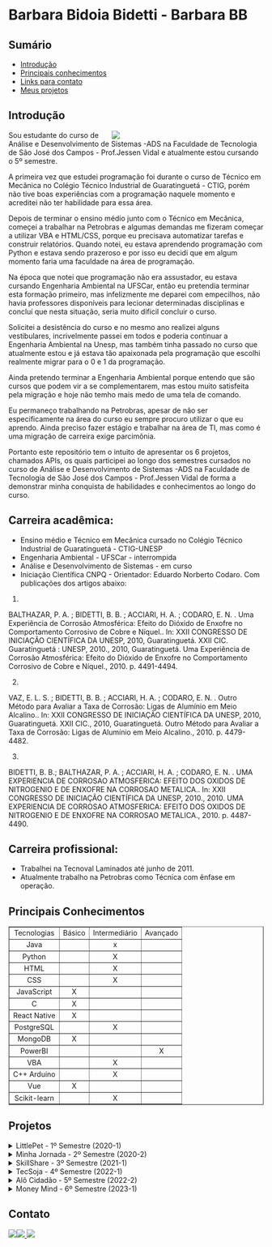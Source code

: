 <h1>Barbara Bidoia Bidetti - Barbara BB</h1>

<h2>Sumário</h2>

- [Introdução](#introdução)
- [Principais conhecimentos](#principais-conhecimentos)
- [Links para contato](#contato)
- [Meus projetos](#projetos)



<h2>Introdução</h2>



<img align="right"  src="https://avatars.githubusercontent.com/u/60778277?v=4"   width="300" heigh="300" />

Sou estudante do curso de Análise e Desenvolvimento de Sistemas -ADS na Faculdade de Tecnologia  de São José dos Campos - Prof.Jessen Vidal e atualmente estou cursando o 5º semestre.

<p>A primeira vez que estudei programação foi durante o curso de Técnico em Mecânica no Colégio Técnico Industrial de Guaratinguetá - CTIG, porém não tive boas experiências com a programação naquele momento e acreditei não ter habilidade para essa área.</p>
<p>Depois de terminar o ensino médio junto com o Técnico em Mecânica, começei a trabalhar na Petrobras e algumas demandas me fizeram começar a utilizar VBA e HTML/CSS, porque eu precisava automatizar tarefas e construir relatórios. Quando notei, eu estava aprendendo programação com Python e estava sendo prazeroso e por isso eu decidi que em algum momento faria uma faculdade na área de programação.</p>
<p>Na época que notei que programação não era assustador, eu estava cursando Engenharia Ambiental na UFSCar, então eu pretendia terminar esta formação primeiro, mas infelizmente me deparei com empecilhos, não havia professores disponíveis para lecionar determinadas disciplinas e concluí que nesta situação, seria muito dificil concluir o curso.</p>
<p>Solicitei a desistência do curso e no mesmo ano realizei alguns vestibulares, incrivelmente passei em todos e poderia continuar a Engenharia Ambiental na Unesp, mas também tinha passado no curso que atualmente estou e já estava tão apaixonada pela programação que escolhi realmente migrar para o 0 e 1 da programação.</p>
<p>Ainda pretendo terminar a Engenharia Ambiental porque entendo que são cursos que podem vir a se complementarem, mas estou muito satisfeita pela migração e hoje não temho mais medo de uma tela de comando.</p>

Eu permaneço trabalhando na Petrobras, apesar de não ser especificamente na área do curso eu sempre procuro utilizar o que eu aprendo.
Ainda preciso fazer estágio e trabalhar na área de TI, mas como é uma migração de carreira exige parcimônia.

Portanto este repositório tem o intuito de apresentar os 6 projetos, chamados APIs, os quais participei ao longo dos semestres cursados no curso de Análise e Desenvolvimento de Sistemas -ADS na Faculdade de Tecnologia  de São José dos Campos - Prof.Jessen Vidal de forma a demonstrar minha conquista de habilidades e conhecimentos ao longo do curso.

<h2>Carreira acadêmica:</h2>

* Ensino médio e Técnico em Mecânica cursado no Colégio Técnico Industrial de Guaratinguetá - CTIG-UNESP
* Engenharia Ambiental - UFSCar - interrompida
* Análise e Desenvolvimento de Sistemas -  em curso
* Iniciação Científica CNPQ - Orientador: Eduardo Norberto Codaro. Com publicações dos artigos abaixo:



 1.
 BALTHAZAR, P. A. ; BIDETTI, B. B. ; ACCIARI, H. A. ; CODARO, E. N. . Uma Experiência de Corrosão Atmosférica: Efeito do Dióxido de Enxofre no Comportamento Corrosivo de Cobre e Níquel.. In: XXII CONGRESSO DE INICIAÇÃO CIENTÍFICA DA UNESP, 2010, Guaratinguetá. XXII CIC. Guaratinguetá : UNESP, 2010., 2010, Guaratinguetá. Uma Experiência de Corrosão Atmosférica: Efeito do Dióxido de Enxofre no Comportamento Corrosivo de Cobre e Níquel., 2010. p. 4491-4494.

2.
 VAZ, E. L. S. ; BIDETTI, B. B. ; ACCIARI, H. A. ; CODARO, E. N. . Outro Método para Avaliar a Taxa de Corrosão: Ligas de Alumínio em Meio Alcalino.. In: XXII CONGRESSO DE INICIAÇÃO CIENTÍFICA DA UNESP, 2010, Guaratinguetá. XXII CIC., 2010, Guaratinguetá. Outro Método para Avaliar a Taxa de Corrosão: Ligas de Alumínio em Meio Alcalino., 2010. p. 4479-4482.

3.
 BIDETTI, B. B.; BALTHAZAR, P. A. ; ACCIARI, H. A. ; CODARO, E. N. . UMA EXPERIENCIA DE CORROSAO ATMOSFERICA: EFEITO DOS OXIDOS DE NITROGENIO E DE ENXOFRE NA CORROSAO METALICA.. In: XXII CONGRESSO DE INICIAÇÃO CIENTÍFICA DA UNESP, 2010., 2010. UMA EXPERIENCIA DE CORROSAO ATMOSFERICA: EFEITO DOS OXIDOS DE NITROGENIO E DE ENXOFRE NA CORROSAO METALICA., 2010. p. 4487-4490.
     
 
 
<h2>Carreira profissional:</h2>

- Trabalhei na Tecnoval Laminados até junho de 2011.
- Atualmente trabalho na Petrobras como Técnica com ênfase em operação.


<h2>Principais Conhecimentos</h2>



<table border="1">
    <tr>
        <td align="center">Tecnologias</td>
        <td align="center">Básico</td>
        <td align="center">Intermediário</td>
        <td align="center">Avançado</td>
     </tr>
     <tr>
        <td align="center">Java</td>
        <td align="center"></td>
        <td align="center">x</td>
        <td align="center"></td>
     </tr>
     <tr>
        <td align="center">Python</td>
        <td align="center"></td>
        <td align="center">X</td>
        <td align="center"></td>
     </tr>
     <tr>
        <td align="center">HTML</td>
        <td align="center"></td>
        <td align="center">X</td>
        <td align="center"></td>
     </tr>
      <tr>
        <td align="center">CSS</td>
        <td align="center"></td>
        <td align="center">X</td>
        <td align="center"></td>
     </tr>
     <tr>
        <td align="center">JavaScript</td>
        <td align="center">X</td>
        <td align="center"></td>
        <td align="center"></td>
     </tr>
      <tr>
        <td align="center">C</td>
        <td align="center">X</td>
        <td align="center"></td>
        <td align="center"></td>
     </tr>
        <tr>
        <td align="center">React Native</td>
        <td align="center">X</td>
        <td align="center"></td>
        <td align="center"></td>
     </tr>
     <tr>
        <td align="center">PostgreSQL</td>
        <td align="center"></td>
        <td align="center">X</td>
        <td align="center"></td>
     </tr>
     <tr>
        <td align="center">MongoDB</td>
        <td align="center">X</td>
        <td align="center"></td>
        <td align="center"></td>
     </tr>
         <tr>
        <td align="center">PowerBI</td>
        <td align="center"></td>
        <td align="center"></td>
        <td align="center">X</td>
     </tr>
         <tr>
        <td align="center">VBA</td>
        <td align="center"></td>
        <td align="center">X</td>
        <td align="center"></td>
     </tr>
         <tr>
        <td align="center">C++ Arduino</td>
        <td align="center"></td>
        <td align="center">X</td>
        <td align="center"></td>
     </tr>
     <tr>
        <td align="center">Vue</td>
        <td align="center">X</td>
        <td align="center"></td>
        <td align="center"></td>
     </tr>
     <tr>
        <td align="center">Scikit-learn</td>
        <td align="center"></td>
        <td align="center">X</td>
        <td align="center"></td>
     </tr>
  </table>
  
<h2>Projetos</h2>
  <details><summary><span color=`#0969DA`>LittlePet - 1º Semestre (2020-1)</span></summary>
<p>

<h1>LittlePet</h1>
 <img src="https://github.com/Barbara-BB/LittlePet/blob/main/Docs/imagens/logo%20little%20pet.png" >

# Parceiro acadêmico
No primeiro semestre não houve parceiro, a FATEC-SJC que atuou como parceiro do projeto.
A proposta era criar um projeto com utilização de arduino e programação em bloco, sendo que a ideia do projeto deveria ser definida pelo grupo.

# Sobre o projeto
A LittlePet foi criada com o propósito de atender roedores e lagomorfos, fornecendo um alimentador smart que fosse capaz de dispensar rações cilindricas sem travar, sendo que as rações cilindricas são o formato padrão para alimentos de roedores e lagomorfos. Também foi adicionado ao projeto a medição da quantidade de ração fornecida e a identificação do dispenser de ração vazio.

***[Link oficial do respositório :octocat:](https://github.com/Barbara-BB/LittlePet)***

# Tecnologias utilizadas

A LittlePet utilizou as seguintes tecnologias:


<p>C++ arduino - programação da WIFI-LORA</p>
<p>Kodular - programação do aplicativo com interface com a WIFI-LORA</p>
<p>Firebase - Banco de dados para valores medidos</p>
<p>MQTT - comunicação da LittlePet</p>

# Hardwares utilizados

1. WIFI-Lora com Display
2. Ponte H dupla Driver motor
3. Motor 12V 15KGF
4. HX711
5. Balança
6. Fonte 12DC

 
  # Contribuições pessoais
  
O meu diferencial no projeto foi principalente na programação do hardware com C++ arduino, fiz todas as conexões dos dispositvos eletrônicos e realizei a programação para o funcionamento do motor, display e balança pela WIFI-LORA.

Também auxiliei no KODULAR no momento das conexões com o hardware.

Fiz as conexões com Firebase e MQTT.

  
# Hard Skills
  
- C++ ARDUINO: Sei fazer com autonomia.
- FIREBASE: Sei fazer com autonomia.
- KODULAR: Sei fazer com autonomia.
- MQTT: Sei fazer com auxilio de consultas.



# Soft Skills
 
- Liderança como Product Owner: 

Eu possuía um breve conhecimento sobre Scrum e nunca tinha desempenhado nenhuma função no Scrum.

Portanto nesse projeto tive a oportunidade de desenvolver liderança como Product Owner ao idealizar o produto com base nos requisitos.

Além do desafio de compartilhar esta visão do produto com grupo, pois necessitei estabelecer técnicas para que todos tivessem a mesma perspectiva que eu do produto a ser entregue.

- Proatividade:

A definição do que seria entregue em cada sprint em acordo com  o cliente era minha responsabilidade, por isso eu tive que sempre me antecipar às necessidades de cada sprint para conseguir negociar corretamente e ter uma visão ampla do projeto.

Portanto, antes de uma sprint encerrar, eu já tinha que ter planejado e estruturado a próxima para que a equipe não tivesse que aguardar as orientações.

- Autonomia: 

Eu não tinha muito conhecimento de programação, o contato tinha sido com o básico em Python e VBA.

Quando os requisitos do projeto foram apresentados, precisa possuir comandos em arduino ou semelhante por um aplicativo.

Eu não tinha noção da programação necessária para o projeto, tive que estudar muitas madrugadas para entender como funcionava.

A eletrônica, que eu já possuía conhecimento sólido da minha formação em Técnica em Mecânica, auspiciosamente, ajudou muito.

Durante as madrugadas eu combinava meus conhecimentos de eletrônica para montar os circuitos com as aprendizagens da programação para arduino e posteriormente para Wifi-Lora.

A cada sprint era necessário novas funcionalidades, o que me fez aprender C++ para programar o arduino e Wifi-Lora, MQTT para enviar/receber mensagens pela internet e Firebase para enviar os dados da balança para um banco de dados.

Portanto, eu pouco conhecia de linguagens de programação e mal sabia o que era um banco dados,mas lendo e assistindo muitos tutoriais em madrugadas sem fim, eu aprendi e implementei funcionalidades na LittlePet com programação e banco de dados.


</p>
</details>

<details><summary>Minha Jornada - 2º Semestre (2020-2)</summary>
<p>
<h1>Minha Jornada</h1>
 <img src="https://github.com/PITime01/Minha-Jornada/blob/master/documentos/Capa.gif" >

# Parceiro acadêmico
No segundo semestre, o parceiro acadêmico foi a IACIT.
 
A IACIT  é uma empresa brasileira que desenvolve produtos e sistemas para as áreas abaixo:
- Auxílio do Controle e do Tráfego Aéreo e Marítimo
- Defesa e Segurança Pública
- Fábrica de Software
- Meteorologia
- Pesquisa, Desenvolvimento e Inovação
- Telemetria e Agronegócio
 
Conheça melhor a  [IACIT](https://www.iacit.com.br/).
 
A proposta da IACIT tinha o intuito de auxiliar na administração da jornada de motoristas rodoviários, dessa forma, um sistema web deveria ser criado.

# Sobre o projeto
O Minha Jornada foi criado de forma atender motoristas rodoviários no registro de suas jornadas, atendendo os cumprimentos legais e acordos sindicais, sendo que o registro de jornadas, possibilitaria evidênciar os cumprimentos de folgas e o pagamento de horas trabalhadas.

***[Link oficial do respositório :octocat:](https://github.com/Barbara-BB/Minha-Jornada)***

# Tecnologias utilizadas

O Minha Jornada utilizou as seguintes tecnologias:


- Hibernate - Comunicação da interface com o banco de dados
- Postgres SQL - Banco de dados relacional para armazenamento dos dados
- Spring- Framework para estrutura MVC e gerenciamento de dependências do projeto
-  JAVA - Formulários, inserção de dados e consulta
- HTML e CSS - Front-end, interface gráfica do projeto
- FIGMA -Prototipação das telas do projeto
- BrModelo - Modelagem do banco de dados

# Contribuições pessoais
Auxiliei na busca das regras de acordos coletivos, na leitura das determinações legais para motoristas rodoviários de modo que o Minha Jornada atendesse às restrições.

No software, atuei focada no front-end, criando a prototipação, colaborado na criação das telas com HTML e CSS.
Tamém colaborei com a modelagem pelo BrModelo de forma que a modelagem do banco atendesse às regras de negócio.

Segue Implementações em que eu participei na construção:

<table>
  <tr>
    <td><img src="https://camo.githubusercontent.com/409a02e7e768d18513857a83297c0d1afacc591d35a838a59e4e3c45a35fa10d/68747470733a2f2f6a2e676966732e636f6d2f6f56714f4e582e676966" width="800" /></td>
      
  </tr>
    <tr>
     <td align="center">Listagem de usuários do Minha Jornada.</p></td>
     
  </tr>
 <tr> <td><img src="https://github.com/PITime01/Minha-Jornada/blob/SPRINT-2/crud_final_6.gif" width="800" /></td>   </tr>

  <tr><td align="center">CRUD de funcionários e sindicatos.</td></tr>
</table>
<div align="center">
<table>
  <tr align="center">
    <td align="center"><img src="https://github.com/PITime01/Minha-Jornada/blob/SPRINT-2/SPRINT%202/Diagrama%20sprint02.jpg" align="center" /></td>    
  </tr>
   <tr>
     <td align="center">Modelagem do banco de dados</p></td>
  </tr>
</table>
</div>


  
# Hard Skills
- HTML e CSS - construção das telas
- FIGMA - Prototipação do projeto para o cliente
- BrModelo - Modelagem do banco de dados




# Soft Skills
 
- Liderança como Product Owner: 

Aprimorei meus conhecimentos atuando como Product Owner, pois desta vez os requisitos e aprovações foram com uma empresa parceira, sendo assim, mais criterioso.

- Adaptabilidade:

Atuei como Master devido a ausência da pessoa designada em reuniões e feedbacks, desenvolvendo resiliência, pois repentinamente tive que atuar em dois postos.


- Comando:

Diante da dificuldade da presença do Master, tomei o comando de deslocar o Master para outra função e nomear outra pessoa como Master para que as atribuições de cada um fluissem como deveria ser desde o início.

- Autonomia: 

Eu já conhecia HTML, mas não conhecia CSS assim como não sabia como construir um CRUD(Create, Read, Update and Delete) de um banco de dados. Assistindo tutoriais, aprendi como realizá-los e apliquei no projeto.


</p>
</details>


<details><summary>SkillShare - 3º Semestre (2021-1)</summary>
<p>
<h1>SkillShare</h1>
 <div align="center">
 <img src="https://github.com/Barbara-BB/PortfolioTG/blob/main/imagens/SkillShare.PNG" >
 </div>

# Parceiro acadêmico
No terceiro semestre, o parceiro acadêmico foi a Ness Health.
A Ness Health através da IonicHealth promove inovação e transformação digital na medicina diagnóstica propondo soluções que automatizam, monitoram e teleoperam equipamentos clínicos. 

Conheça melhor a  [IonicHealth](https://pt-br.ionic.health/).

A proposta da Ness Health era criar um LMS (Learning Management System) para cadastro e realização de treinamentos on-line e gratuitos para funcionários aperfeiçoarem suas habilidades técnicas!

# Sobre o projeto
O SkillShare é um LMS que oferece cursos gratuitos on-line para aperfeiçoamento e aprendizagem dos colaboradores de uma empresa, ajustando-se às várias formas de aprendizado do usuário, além de permitir o controle e análise pelos gestores de sua staff.

***[Link oficial do respositório :octocat:](https://github.com/Barbara-BB/API-RGBA)***

# Tecnologias utilizadas

SkillShare utilizou as seguintes tecnologias:


- Hibernate - Comunicação da interface com o banco de dados
- Postgres SQL - Banco de dados relacional para armazenamento dos dados
- Spring- Framework para estrutura MVC e gerenciamento de dependências do projeto
- HTML e CSS - Front-end, interface gráfica do projeto
- Javascript - Animações nas telas e criação do Slider
- Java - Criação de cadastros, consultas e formulários
 - Invision - Criação do Wireframe
- FIGMA -Prototipação das telas do projeto
- BrModelo - Modelagem do banco de dados
- TakeBlip - Criação de Chatbot
- IBM Watson - Inteligência artificial pata o Chatbot

# Contribuições pessoais
Atuei no front end, estruturando o design do LMS com as imagens. Também criei grande parte do slider da tela principal utilizando Javascript.
 
Criei o Chatbot com integração de inteligência artifical da IBM Watson, que foi treinada por mim.

 Colaborei na criação do Wireframe, esboços das telas a serem entregues.



Segue Implementações em que eu participei na construção:

<table>
  <tr>
    <td><img src="https://github.com/giovannialves01/API-RGBA/blob/main/doc/Sprint1/GIFS/Home" width="500" /></td>
    <td><img src="https://github.com/giovannialves01/API-RGBA/blob/SPRINT-2/doc/Sprint%202/Gifs/chatbot%20e%20home.gif" width="500" /></td>      
  </tr>
   <tr>
     <td align="center">Slider e estrutura do LMS com as imagens.</p></td>
     <td align="center">Chatbot em funcionamento.</td>
  </tr>
</table>
<div align="center">
<table>
  <tr align="center">
    <td align="center"><img src="https://raw.githubusercontent.com/giovannialves01/API-RGBA/main/doc/Wireframes/Entrega%201/pagina_inicial.png" align="center" /></td>    
  </tr>
   <tr>
     <td align="center">Wireframes</p></td>
  </tr>
</table>
</div>


  
# Hard Skills
- HTML e CSS - construção das telas
- Javascript - Slider
- Invision - Wireframe
- TakeBlip - Construção do chatbot
- IBM Watson - Inteligência artificial utilizada para o chatbot




# Soft Skills
 
- Ideativa: 

Não havia requisito para o chatbot, mas eu tive a ideia de implementá-lo pois o LMS lidaria dieretamente com alunos e desta forma os alunos poderiam sanar a maioria das dúvidas pelo chatbot. 

Foi um desafio, pois nunca tinha construído um chatbot e foram vários testes para chegar no resultado final.

Também conhecia brevemente sobre IA, tive que aprender como treinar IA e idealizar as perguntas que as pessoas poderiam fazer e como provavelmente seriam feitas para poder treinar a IA da forma mais abrangente possível.

- Estudiosa:

Além de necessitar estudar para o chatbot e IA, eu também não tinha experiência com javascript, mas encarei o desafio e consegui estruturar o slider inicial.


- Realização:

Apesar de parte do grupo estar com mais experiência em programação, mantive muita perseverança com dedicação e estudos.
Toda a perseverança trouxe resultados que eu não sabia ser capaz de produzir, já que o uso de IA costuma ser exigido no último semestre do curso de ADS. 



</p>
</details>

<details><summary>TecSoja - 4º Semestre (2022-1)</summary>
<p>
<h1>SkillShare</h1>
 <div align="center">
 <img src="https://github.com/Barbara-BB/PortfolioTG/blob/main/imagens/TecSojacapa.jpg" >
 </div>

# Parceiro acadêmico
No quarto semestre, o parceiro acadêmico foi a Visiona.
A Visiona é joint-venture entre a Embraer Defesa & Segurança e a Telebras,sendo uma empresa integradora brasileira de sistemas espaciais, com relevância para sensoriamento remoto de atuação nas áreas:
- Agronegócio
- Florestal
- Energia
- Meio ambiente
- Óleo e Gás
- Mineração
- Telecomunicações
- Governos
- Defesa & Segurança

  Conheça melhor a  [Visiona](https://www.visionaespacial.com.br).

A proposta da Visiona era a criação de um aplicativo, mobile, que permitisse o agricultor da soja registrar seus dados da plantação de forma a calcular  automaticamente pelo aplicativo a sua produtividade estimada e real e seus custos de produção.

# Sobre o projeto
O TecSoja é um aplicativo mobile android que permite registrar os dados da plantação, como distância entre plantas, com estes dados inseridos pelo usuário referente a sua plantação, a produtividade estimada e real é obtida.

Os custos também podem ser calculados com a inserção de dados do custos de sementes, maquinários entre outros itens que possam vir a somatizar o custo de produção.

Os talhões de cada agricultor é registrado e vinculado a fazenda correspondente com auxilio da geolocalização para demarcar o talhão permitindo um melhor gerenciamento da área de plantio.

Também há graficos sobre produtividade e custos para acompanhamento de tendências e uma análise mais analitica.

A previsão de tempo tamém está acessível para o agricultor, pois são dados essenciais para a produção de soja.

***[Link oficial do respositório :octocat:](https://github.com/ThomasPalma1/FatecAPI-04/tree/main)***

# Tecnologias utilizadas

TecSoja utilizou as seguintes tecnologias:


- React Native - O React Native é um framework, baseado em React, utilizado para construir a aplicação mobile com Javascript
- Node.JS - Processamento da aplicação pelo lado do servidor
- Expo - Ferramenta em conjunto com o React Native que acelera  o desenvolvimento, construção, implantação e iteração
- Postgres SQL - Banco de dados relacional para armazenamento dos dados
- Javascript - Utilizado para programação no React Native
- Invision - Criação do Wireframe
- FIGMA -Prototipação das telas do projeto
- BrModelo - Modelagem do banco de dados


# Contribuições pessoais

Atuei como Product Owner, sendo o projeto que mais exigiu da minha capacidade no levantamento de requisitos, pois necessitei estudar sobre o plantio de soja para conseguir entender o objetivo do aplicativo e entender as expectativas da empresa parceira.

O conhecimento sobre produção de soja inicialmente era praticamente nulo, mas tive que destrinchar todos os seus detalhes, desta forma, também fui referência para a orientação teórica da equipe.

Tive que construir todos os cáculos de produção e custos de soja, cálculos não simplórios.

Elaborei todo o Wireframe do aplicativo.

Colaborei na prototipação do aplicativo.

Também colaborei na modelagem do banco de dados pelo BrModelo.

Segue Implementações em que eu participei na construção:

<table>
  <tr>
    <td><img src="https://github.com/Barbara-BB/PortfolioTG/blob/main/imagens/TecSoja_Play.png" width="500" /></td>
    <td><img src="https://github.com/ThomasPalma1/FatecAPI-04/blob/entrega-02/docs/entrega-02.gif" width="500" /></td>      
  </tr>
   <tr>
     <td align="center"><a href="https://tecsoja.invisionapp.com/console/TecSoja-cl1u6icq10n2x01bx5h91dp4f?sortBy=1&sortOrder=1&viewLayout=2">Wireframe - clique aqui par interagir</a></p></td>
     <td align="center">Cálculos e informações da produção da soja.</td>
  </tr>
</table>




  
# Hard Skills
- BrModelo - Modelagem do banco de dados
- Invision - Criação do Wireframe
- FIGMA -Prototipação das telas do projeto
- BrModelo - Modelagem do banco de dados




# Soft Skills
 

- Estudiosa:

Tive que pesquisar, ler vários artigos, aprender a calcular dados de soja, mesmo sem ter um conhecimento inicial siginificativo a respeito.

As informações não foram fáceis de serem encontradas e foram de difícil compreensão, pois o que era algo trivial, que fazia parte da rotina de um agricultor, muitas vezes, era algo complexo para entender sem a vivência na agricultura.

Também busquei contatos para uma elucidação, descobrindo conhecimento familiar que eu não sabia que existia.

- Análitica:

Mantive pensamento crítico para entender as relações entre cada item considerado na produção da soja e como o resultado final seria impactado.

Atuei  de forma lógica para identificar como cada cálculo influênciava na produtividade. 


- Input:

Coletei todo o conhecimento sobre soja para construção do aplicativo, sendo a coleta de diversas formas: contatos, livros, internet e artigos.

- Comunicação:

Além de repassar todo meu conhecimento adquirido para a equipe, eu também apresentei todas as sprints do projeto, respondendo a inúmeras perguntas dos expectadores da apresentação sendo elas técnicas ou teóricas.


</p>
</details>
<details><summary>Alô Cidadão - 5º Semestre (2022-2)</summary>
<p>
<h1>Alô Cidadão</h1>
 <div align="center">
 <img src="https://github.com/Barbara-BB/PortfolioTG/blob/main/imagens/Alo%20Cidadao.jpg" >
 </div>

# Parceiro acadêmico
No quinto semestre, o parceiro acadêmico foi o Prof. Gerson da Penha Neto

A proposta era a criação de um aplicativo mobile que permitisse o cidadão de São José dos Campos notificar necessidade de obras e manutenção na cidade, além de visualizar as obras na cidade.

# Sobre o projeto
O Alô Cidadão é um aplicativo mobile que permite o cidadão registrar as demandas de obras e manutenção, permitindo uma solicitação mais detalhada e visual realizada pelo solicitante. 

A solução proposta permite que o cidadão realize a solicitação de obras/manutenção inserindo fotos, endereço ou geolocalização, além da descrição do problema. 

O aplicativo também prevê o atendimento à LGPD nos tratamentos de dados pessoais,logs de usuários e termos e condições. 

As obras sendo realizadas na cidade também poderão ser consultadas para facilitar o deslocamento dos cidadãos.

Há também o chatbot Urbanitas para suporte de dúvidas sobre o aplicativo.

***[Link oficial do respositório :octocat:](https://github.com/ThomasPalma1/FatecAPI-05)***

# Tecnologias utilizadas

TecSoja utilizou as seguintes tecnologias:


- React Native - O React Native é um framework, baseado em React, utilizado para construir a aplicação mobile com Javascript
- Node.JS - Processamento da aplicação pelo lado do servidor
- Postgres SQL - Banco de dados relacional para armazenamento dos dados
- MongoDB - Utilizado para armazenar as imagens das ocorrências cadastradas banco NoSQl para documentos.
- Python - Linguagem de programação utilizada no servidor, juntamente ao framework Flask.
- Flask - Framework empregado para o desenvolvimento de rotas e serviços que compõem a implementação da regra de negócio do servidor.
- Javascript - Utilizado para programação no React Native
- FIGMA -Prototipação das telas do projeto
- BrModelo - Modelagem do banco de dados
- TakeBlip - Construção do chatbot Urbanitas


# Contribuições pessoais
Atuei como Product Owner, definindo os requisitos e confirmando as estregas do projeto.

Construí a splash e o icon no aplicativo, foi um desafio, pois não é fácil configurar o Android Studio corretamente.
Além de precisar modificar a pasta android (responsável pelo sistema android do aplicativo) e tive que utilizar xml, que não tinha conhecimento sobre o que era e como formatar.

Construí o chatbot Urbanitas e criei o icone com link de acesso para ele dentro do aplicativo.

Colaborei na prototipação do aplicativo.

Segue Implementações em que eu participei na construção:

<table>
  <tr>
    <td><img src="https://github.com/ThomasPalma1/FatecAPI-05/blob/main/docs/videos/figma.gif" width="300" /></td>
    <td><img src="https://github.com/ThomasPalma1/FatecAPI-05/blob/main/docs/videos/Entrega01.gif" width="300" /></td>
   <td align="center"><img src="https://github.com/ThomasPalma1/FatecAPI-05/blob/main/docs/videos/Entrega02.gif" width="300" height="600" align="center" /></td>
       
  </tr>
   <tr>
     <td align="center">Protótipo</p></td>
     <td align="center">Splash e icon</td>
 <td align="center">Chatbot Urbanitas</td>
     </tr>
 </table>





  
# Hard Skills
- ReactNative - Splash e Icon
- TakeBlip - Chatbot
- FIGMA -Prototipação das telas do projeto
- LOG -Filtro para omitir e-mail


# Soft Skills
 

- Futurista:

Apesar do chatbot não ser requisito, eu sugeri um implementar porque vislumbrei que no uso do aplicativo, o usuário poderá necessitar tirar dúvidas, mas que seria dificil possuir suporte humano dedicado, então desta forma o chatbot supre essa demanda.

- Intelecção:

Apesar de existirem requisitos, muitas ideias implementadas no projeto foram propostas por mim em concordância com o parceiro acadêmico.


- Comando:

Infelizmente nem todos os participantes do projeto estavam ativos e por isso colabarei com a decisão de desvinculá-lo do projeto.
 
 - Input
 
 Devido a curiosidade de como omitir o e-mail de logs, utilizei grande porcentagem de horas dos ultimos dias antes da apresentação final pesquisando e aprendendo sobre este assunto. A curiosidade sobre logs fez com que eu ampliasse o assunto além do que eu tinha de expectativa para o projeto.

</p>
</details>
<details><summary>Money Mind - 6º Semestre (2023-1)</summary>
<p>
<h1>Money Mind</h1>
 <div align="center">
 <img src="https://github.com/Barbara-BB/PortfolioTG/blob/main/imagens/Logo_MM.png" >
 </div>

# Parceiro acadêmico
No sexto semestre, o parceiro acadêmico foi um banco global com ampla experiência no setor financeiro, internacionalmente conhecido e reconhecido por sua competência e inovação, sendo uma referência em sua área de atuação.
O banco oferece para a sociedade uma extensa quantidade de serviços financeiros, atendendo um publico diferenciado e de grande potencial econômico.
 
A proposta da empresa era a criação de um sistema web, que utilizasse os dados abertos do open finance que permitisse comparar tarifas e taxas entre bancos de forma a trazer maior transparência ao cidadão brasileiro sobre os comportamentos destas cobranças,além das menores tarifas disponíveis e com este propósito seria possível realizar escolhas melhores no momento de ter conta em bancos.

# Sobre o projeto
O Money Mind é um sistema web para comparar terifas de serviços bancários, verificar menores e maiores tarifas e obter sugestões por IA de serviços com base no perfil do usuário.
Características principais do sistema:

- Painel para consulta de taxas de produtos/serviços nas seguintes categorias: Bancos, produtos/serviços, moedas, taxas.

- Dashboard que contém as seguintes categorias: banco com taxas mais baixas e mais altas; histograma da média de uma tarifa com tendência; cinco principais bancos com taxas mais baixas em um período.

- Ferramenta de comparação de preços tarifários onde o usuário pode comparar os preços de: produtos/serviços, bancos, moedas.
 
- IA para sugestões de serviços com base nas pesquisas do usuário

***[Link oficial do respositório :octocat:](https://github.com/Barbara-BB/FatecAPI-06)***

# Tecnologias utilizadas

- Money Mind utilizou as seguintes tecnologias:

- TypeScript: Utilizado para tipagem e criação de interfaces

- VueJs: Utilizado para a criação da SPA, componentes e manipulação de eventos

- Java: Usado para o desenvolvimento back-end da aplicação.

- Spring: Utilizado para possibilitar a troca de dados entre o cliente e o servidor.

- Python: Usado para raspagem de dados e implementação da IA

- MySQL: Banco de dados relacional para a persistência e manipulação de dados.

- Scikit-learn: Utilizado para o aprendizado da IA



# Contribuições pessoais

- Atuei como Scrum Master, sendo a minha primeira experiência oficial para acompanhamento das tarefas pelo JIRA,realização de reuniões e ser o ponto focal para garantia do fluxo das atividades .

- Auxiliei também o Product Owner com o levatamento e entendimento dos requisitos, conversa com cliente e User Stories.

- Elaborei todo o Wireframe do sistema.

- Colaborei na prototipação do sistema.

- Ajustei tela para versão de página "light Mode".
 
- Criei tela de login e cadastro.


Segue Implementações em que eu participei na construção:

<table>
  <tr>
    <td><img src="https://github.com/Barbara-BB/FatecAPI-06/blob/main/docs/wireframe.gif" width="500" /></td>      
  </tr>
   <tr>
    <td><img src="https://github.com/Barbara-BB/PortfolioTG/blob/main/imagens/PaineldeTarifas.jpg" width="500" /></td>      
  </tr>

</table>




  
# Hard Skills
- Java: Sei fazer com auxilio.
- Spring Boot: Sei fazer com autonomia.
- Python: Sei fazer com autonomia.
- TypeScript: Sei fazer com auxilio.
- Vue: Sei fazer com auxilio.
- MySQL: Sei fazer com autonomia.
- Scikit-Learn: Sei fazer com autonomia.




# Soft Skills
 

- Comunicação:

O feedback das sprints, assim como notas e necessidades de ajustes ficaram como minha responsabilidade como Scrum Master, então tive que me empenhar em proporcionar uma comunicação clara, efetiva e acessível a todos integrantes do grupo.
Também trouxe a ideia e proposta inicial do sistema para o contexto visual, entendendo como cada painel deveria funcionar.


- Organização:

Organizei as sprints no JIRA para metodologias ágeis de forma a ficar visual e atendendo todas as premissas do Scrum. 


- Desenvolvimento:

Colaborei com meu conhecimento e experiência em ser Product Owner em outras APIs de modo a auxiliar no desenvolvimento do integrante que estava nesta função.

- Adaptabilidade:

Aprendi a manter a funcionalidade de um projeto mesmo com empecilhos referente à base dados, ajustei e reconfigurei de forma a trazer uma informação de valor.


</p>
</details>

       
       

       


<h2>Contato</h2>


<a target="_blank" href="http://lattes.cnpq.br/8035863365100790?lipi=urn%3Ali%3Apage%3Ad_flagship3_profile_view_base_contact_details%3Bf5p2aZNDQFWDZTzVPmd65A%3D%3D">
  <img   src="https://img.shields.io/badge/Curriculo_Lattes-0077B5?style=for-the-badge&logo=linkedin=white" />
</a>
<a target="_blank" href="https://www.linkedin.com/in/barbara-bidetti-bb910a1b3?lipi=urn%3Ali%3Apage%3Ad_flagship3_profile_view_base_contact_details%3Bf5p2aZNDQFWDZTzVPmd65A%3D%3D">
  <img   src="https://img.shields.io/badge/LinkedIn-0077B5?style=for-the-badge&logo=linkedin&logoColor=white" />
</a> 
<a target="_blank" href="mailto:barbarabidetti@gmail.com">
  <img align="left"  src="https://img.shields.io/badge/Gmail-D14836?style=for-the-badge&logo=gmail&logoColor=white" />
</a>

